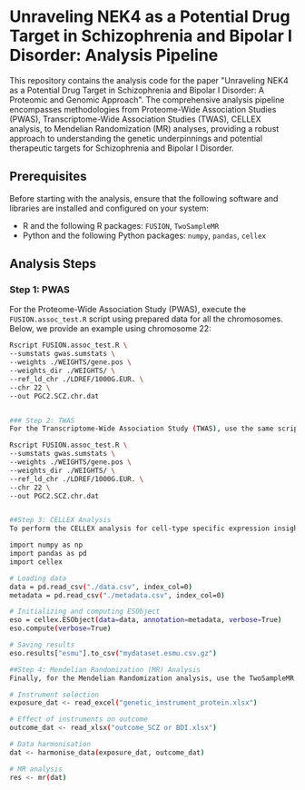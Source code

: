 # Unraveling NEK4 as a Potential Drug Target in Schizophrenia and Bipolar I Disorder: Analysis Pipeline

This repository contains the analysis code for the paper "Unraveling NEK4 as a Potential Drug Target in Schizophrenia and Bipolar I Disorder: A Proteomic and Genomic Approach". The comprehensive analysis pipeline encompasses methodologies from Proteome-Wide Association Studies (PWAS), Transcriptome-Wide Association Studies (TWAS), CELLEX analysis, to Mendelian Randomization (MR) analyses, providing a robust approach to understanding the genetic underpinnings and potential therapeutic targets for Schizophrenia and Bipolar I Disorder.

## Prerequisites

Before starting with the analysis, ensure that the following software and libraries are installed and configured on your system:

- R and the following R packages: `FUSION`, `TwoSampleMR`
- Python and the following Python packages: `numpy`, `pandas`, `cellex`

## Analysis Steps

### Step 1: PWAS

For the Proteome-Wide Association Study (PWAS), execute the `FUSION.assoc_test.R` script using prepared data for all the chromosomes. Below, we provide an example using chromosome 22:
  
  ```bash
Rscript FUSION.assoc_test.R \
--sumstats gwas.sumstats \
--weights ./WEIGHTS/gene.pos \
--weights_dir ./WEIGHTS/ \
--ref_ld_chr ./LDREF/1000G.EUR. \
--chr 22 \
--out PGC2.SCZ.chr.dat


### Step 2: TWAS
For the Transcriptome-Wide Association Study (TWAS), use the same script with RNA position weights. Below, we provide an example using chromosome 22:
  
  Rscript FUSION.assoc_test.R \
--sumstats gwas.sumstats \
--weights ./WEIGHTS/gene.pos \
--weights_dir ./WEIGHTS/ \
--ref_ld_chr ./LDREF/1000G.EUR. \
--chr 22 \
--out PGC2.SCZ.chr.dat


##Step 3: CELLEX Analysis
To perform the CELLEX analysis for cell-type specific expression insights, use the following Python code.

import numpy as np
import pandas as pd
import cellex

# Loading data
data = pd.read_csv("./data.csv", index_col=0)
metadata = pd.read_csv("./metadata.csv", index_col=0)

# Initializing and computing ESObject
eso = cellex.ESObject(data=data, annotation=metadata, verbose=True)
eso.compute(verbose=True)

# Saving results
eso.results["esmu"].to_csv("mydataset.esmu.csv.gz")

##Step 4: Mendelian Randomization (MR) Analysis
Finally, for the Mendelian Randomization analysis, use the TwoSampleMR package in R to explore the causal relationship.

# Instrument selection
exposure_dat <- read_excel("genetic_instrument_protein.xlsx")

# Effect of instruments on outcome
outcome_dat <- read_xlsx("outcome_SCZ or BDI.xlsx")

# Data harmonisation
dat <- harmonise_data(exposure_dat, outcome_dat)

# MR analysis
res <- mr(dat)


